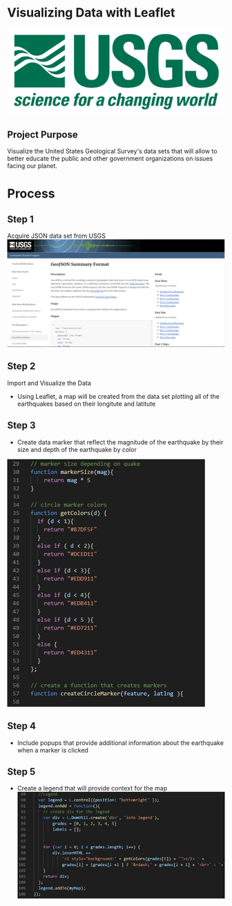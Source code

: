 # Visualizing Data with Leaflet

![Screenshot](Screenshots/logo.png "Screenshot")

## Project Purpose
Visualize the United States Geological Survey's data sets that will allow to better educate the public and other government organizations on issues facing our planet.

# Process

## Step 1 
Acquire JSON data set from USGS 
![Screenshot](Instructions/Images/3-Data.png "Screenshot")

## Step 2
Import and Visualize the Data

- Using Leaflet, a map will be created from the data set plotting all 
  of the earthquakes based on their longitute and latitute


## Step 3
- Create data marker that reflect the magnitude of the earthquake by their
  size and depth of the earthquake by color

![Screenshot](Instructions/Images/markers.JPG "Screenshot")

## Step 4
- Include popups that provide additional information about the earthquake when a marker is clicked

## Step 5
- Create a legend that will provide context for the map
![Screenshot](Instructions/Images/legend.JPG "Screenshot")